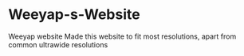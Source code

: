 # Weeyap-s-Website
Weeyap website
Made this website to fit most resolutions, apart from common ultrawide resolutions
